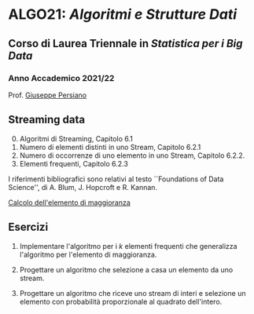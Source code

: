# ALGO21: *Algoritmi e Strutture Dati* #
## Corso di Laurea Triennale in *Statistica per i Big Data* ##
### Anno Accademico 2021/22 ###

Prof. [Giuseppe Persiano](https://giuper.github.io)


## Streaming data ##

0. Algoritmi di Streaming, Capitolo 6.1
1. Numero di elementi distinti in uno Stream, Capitolo 6.2.1
2. Numero di occorrenze di uno elemento in uno Stream, 
    Capitolo 6.2.2.
3. Elementi frequenti, Capitolo 6.2.3


I riferimenti bibliografici sono relativi al testo
``Foundations of Data Science'', di A. Blum, J. Hopcroft e R. Kannan.


[Calcolo dell'elemento di maggioranza](./majority.py)


## Esercizi ##

1. Implementare l'algoritmo per i *k* elementi frequenti che generalizza l'algoritmo per l'elemento di maggioranza.

2. Progettare un algoritmo che selezione a casa un elemento da uno stream.

3. Progettare un algoritmo che riceve uno stream di interi e selezione un elemento con probabilit&agrave; proporzionale al quadrato dell'intero.
